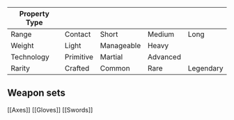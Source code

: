 
| Property Type |           |            |          |           |
| ------------- | --------- | ---------- | -------- | --------- |
| Range         | Contact   | Short      | Medium   | Long      |
| Weight        | Light     | Manageable | Heavy    |           |
| Technology    | Primitive | Martial    | Advanced |           |
| Rarity        | Crafted   | Common     | Rare     | Legendary |

## Weapon sets
[[Axes]]
[[Gloves]]
[[Swords]]
